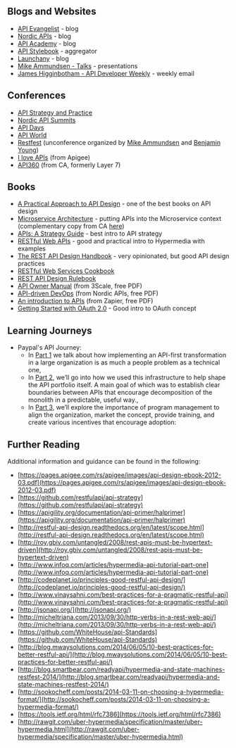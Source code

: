 ## Blogs and Websites

* [API Evangelist](https://apievangelist.com/blog/) - blog
* [Nordic APIs](http://nordicapis.com/blog/) - blog
* [API Academy](http://www.apiacademy.co/#) - blog
* [API Stylebook](http://apistylebook.com) - aggregator
* [Launchany](http://launchany.com/articles/) - blog
* [Mike Ammundsen - Talks](http://mamund.site44.com/talks/) - presentations
* [James Higginbotham - API Developer Weekly](http://launchany.com/subscribe/) - weekly email

## Conferences

* [API Strategy and Practice](http://apistrat.com)
* [Nordic API Summits](http://nordicapis.com)
* [API Days](http://www.apidays.io)
* [API World](http://apiworld.co/conference/schedule/)
* [Restfest](http://www.restfest.org) (unconference organized by [Mike Ammundsen](https://twitter.com/mamund) and [Benjamin Young](https://twitter.com/bigbluehat))
* [I love APIs](http://iloveapis.com) (from Apigee)
* [API360](http://www.apiacademy.co/api360/) (from CA, formerly Layer 7)

## Books

* [A Practical Approach to API Design](https://leanpub.com/restful-api-design) - one of the best books on API design
* [Microservice Architecture](http://shop.oreilly.com/product/0636920050308.do) - putting APIs into the Microservice context (complementary copy from CA [here](http://transform.ca.com/API-microservice-architecture-oreilly-book.html))
* [APIs: A Strategy Guide](http://shop.oreilly.com/product/0636920021223.do) - best intro to API strategy
* [RESTful Web APIs](http://shop.oreilly.com/product/0636920028468.do) - good and practical intro to Hypermedia with examples
* [The REST API Design Handbook](https://www.amazon.com/REST-API-Design-Handbook-ebook/dp/B00890OBFI) - very opinionated, but good API design practices
* [RESTful Web Services Cookbook](http://shop.oreilly.com/product/9780596801694.do)
* [REST API Design Rulebook](http://shop.oreilly.com/product/0636920021575.do)
* [API Owner Manual](http://pages.3scale.net/rs/516-GHI-083/images/api-owners-manual.pdf) (from 3Scale, free PDF)
* [API-driven DevOps](http://nordicapis.com/wp-content/uploads/api-driven-devops.pdf) (from Nordic APIs, free PDF)
* [An introduction to APIs](https://zapier.com/learn/apis/) (from Zapier, free PDF)
* [Getting Started with OAuth 2.0](http://shop.oreilly.com/product/0636920021810.do) - Good intro to OAuth concept

## Learning Journeys 

* Paypal's API Journey: 
	* In [Part 1](https://www.infoq.com/articles/paypal-api-first-part1) we talk about how implementing an API-first transformation in a large organization is as much a people problem as a technical one, 
	* In [Part 2](https://www.infoq.com/articles/paypal-api-first-part2), we’ll go into how we used this infrastructure to help shape the API portfolio itself. A main goal of which was to establish clear boundaries between APIs that encourage decomposition of the monolith in a predictable, useful way., 
	* In [Part 3](https://www.infoq.com/articles/paypal-api-first-part3), we’ll explore the importance of program management to align the organization, market the concept, provide training, and create various incentives that encourage adoption: 

## Further Reading

Additional information and guidance can be found in the following:

* [https://pages.apigee.com/rs/apigee/images/api-design-ebook-2012-03.pdf](https://pages.apigee.com/rs/apigee/images/api-design-ebook-2012-03.pdf)
* [https://github.com/restfulapi/api-strategy](https://github.com/restfulapi/api-strategy)
* [https://apigility.org/documentation/api-primer/halprimer](https://apigility.org/documentation/api-primer/halprimer)
* [http://restful-api-design.readthedocs.org/en/latest/scope.html](http://restful-api-design.readthedocs.org/en/latest/scope.html)
* [http://roy.gbiv.com/untangled/2008/rest-apis-must-be-hypertext-driven](http://roy.gbiv.com/untangled/2008/rest-apis-must-be-hypertext-driven)
* [http://www.infoq.com/articles/hypermedia-api-tutorial-part-one](http://www.infoq.com/articles/hypermedia-api-tutorial-part-one)
* [http://codeplanet.io/principles-good-restful-api-design/](http://codeplanet.io/principles-good-restful-api-design/)
* [http://www.vinaysahni.com/best-practices-for-a-pragmatic-restful-api](http://www.vinaysahni.com/best-practices-for-a-pragmatic-restful-api)
* [http://jsonapi.org/](http://jsonapi.org/)
* [http://micheltriana.com/2013/09/30/http-verbs-in-a-rest-web-api/](http://micheltriana.com/2013/09/30/http-verbs-in-a-rest-web-api/)
* [https://github.com/WhiteHouse/api-Standards](https://github.com/WhiteHouse/api-Standards)
* [http://blog.mwaysolutions.com/2014/06/05/10-best-practices-for-better-restful-api/](http://blog.mwaysolutions.com/2014/06/05/10-best-practices-for-better-restful-api/)
* [http://blog.smartbear.com/readyapi/hypermedia-and-state-machines-restfest-2014/](http://blog.smartbear.com/readyapi/hypermedia-and-state-machines-restfest-2014/)
* [http://sookocheff.com/posts/2014-03-11-on-choosing-a-hypermedia-format/](http://sookocheff.com/posts/2014-03-11-on-choosing-a-hypermedia-format/)
* [https://tools.ietf.org/html/rfc7386](https://tools.ietf.org/html/rfc7386)
* [http://rawgit.com/uber-hypermedia/specification/master/uber-hypermedia.html](http://rawgit.com/uber-hypermedia/specification/master/uber-hypermedia.html)


 

